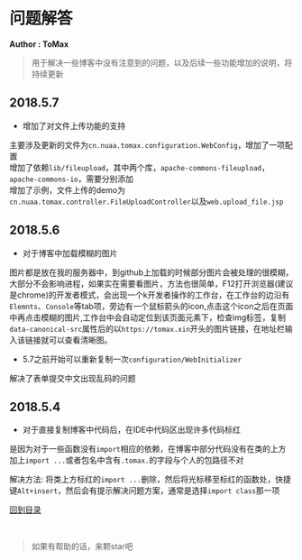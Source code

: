 # 问题解答

**Author : ToMax**

> 用于解决一些博客中没有注意到的问题，以及后续一些功能增加的说明，将持续更新

## 2018.5.7

+ 增加了对文件上传功能的支持

主要涉及更新的文件为`cn.nuaa.tomax.configuration.WebConfig`，增加了一项配置<br>
增加了依赖`lib/fileupload`，其中两个库，`apache-commons-fileupload`，`apache-commons-io`，需要分别添加<br>
增加了示例，文件上传的demo为`cn.nuaa.tomax.controller.FileUploadController`以及`web.upload_file.jsp`

## 2018.5.6

+ 对于博客中加载模糊的图片

图片都是放在我的服务器中，到github上加载的时候部分图片会被处理的很模糊，大部分不会影响进程，如果实在需要看图片，方法也很简单，F12打开浏览器(建议是chrome)的开发者模式，会出现一个k开发者操作的工作台，在工作台的边沿有`Elemnts`、`Console`等tab项，旁边有一个鼠标箭头的icon,点击这个icon之后在页面中再点击模糊的图片,工作台中会自动定位到该页面元素下，检查img标签，复制`data-canonical-src`属性后的以`https://tomax.xin`开头的图片链接，在地址栏输入该链接就可以查看清晰图。

+ 5.7之前开始可以重新复制一次`configuration/WebInitializer`

解决了表单提交中文出现乱码的问题

## 2018.5.4
+ 对于直接复制博客中代码后，在IDE中代码区出现许多代码标红

是因为对于一些函数没有`import`相应的依赖，在博客中部分代码没有在类的上方加上`import ...`或者包名中含有`.tomax.`的字段与个人的包路径不对

解决方法: 将类上方标红的`import ...`删除，然后将光标移至标红的函数处，快捷键`Alt+insert`，然后会有提示解决问题方案，通常是选择`import class`那一项

[回到目录](https://github.com/XingToMax/DesignPatternDemo/tree/master/blogs)

<br>

> 如果有帮助的话，来颗star吧